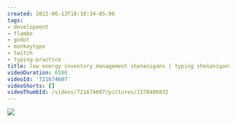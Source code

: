 ```yaml
---
created: 2022-06-13T18:10:34-05:00
tags:
- development
- flambe
- godot
- monkeytype
- twitch
- typing-practice
title: low energy inventory management shenanigans | typing shenanigans
videoDuration: 6586
videoId: '721674607'
videoShorts: []
videoThumbId: /videos/721674607/pictures/1578406832
---
```


![](20220613231034.jpg)
